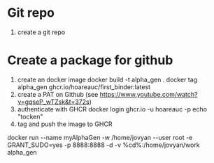 # Git repo
1. create a git repo

# Create a package for github
1. create an docker image
	docker build -t alpha_gen .
	docker tag alpha_gen ghcr.io/hoareauc/first_binder:latest   
2. create a PAT on Github (see https://www.youtube.com/watch?v=gqseP_wTZsk&t=372s)
3. authenticate with GHCR
	docker login ghcr.io -u hoareauc -p echo "tocken"
4. tag and push the image to GHCR


docker run --name myAlphaGen -w /home/jovyan --user root -e GRANT_SUDO=yes -p 8888:8888 -d -v %cd%:/home/jovyan/work alpha_gen


